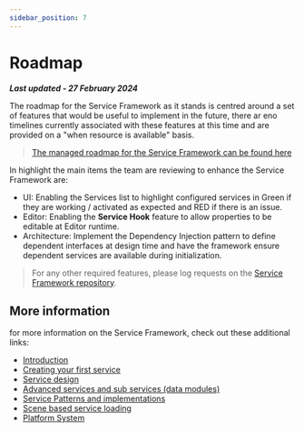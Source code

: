 ```yaml
---
sidebar_position: 7
---
```


# Roadmap

***Last updated - 27 February 2024***

The roadmap for the Service Framework as it stands is centred around a set of features that would be useful to implement in the future, there ar eno timelines currently associated with these features at this time and are provided on a "when resource is available" basis.

> [The managed roadmap for the Service Framework can be found here](https://github.com/orgs/realitycollective/projects/1)

In highlight the main items the team are reviewing to enhance the Service Framework are:

* UI: Enabling the Services list to highlight configured services in Green if they are working / activated as expected and RED if there is an issue.
* Editor: Enabling the **Service Hook** feature to allow properties to be editable at Editor runtime.
* Architecture: Implement the Dependency Injection pattern to define dependent interfaces at design time and have the framework ensure dependent services are available during initialization.

> For any other required features, please log requests on the [Service Framework repository](https://github.com/realitycollective/com.realitycollective.service-framework/issues).

## More information

for more information on the Service Framework, check out these additional links:

* [Introduction](./01_introduction.md)
* [Creating your first service](./02_getting_started.md)
* [Service design](./03_service_design.md)
* [Advanced services and sub services (data modules)](./04_advanced_services.md)
* [Service Patterns and implementations](./05_service_patterns.md)
* [Scene based service loading](./06_scene_based_service_manager.md)
* [Platform System](/docs/features/platform_system.md)
